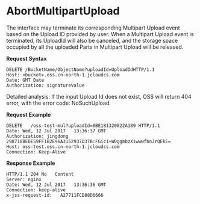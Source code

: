 # AbortMultipartUpload

The interface may terminate its corresponding Multipart Upload event based on the Upload ID provided by user. When a Multipart Upload event is terminated, its UploadId will also be canceled, and the storage space occupied by all the uploaded Parts in Multipart Upload will be released. 

**Request Syntax**
```
DELETE /BucketName/ObjectName?uploadId=UploadIdHTTP/1.1
Host: <bucket>.oss.cn-north-1.jcloudcs.com
Date: GMT Date
Authorization: signatureValue
```

Detailed analysis: If the input Upload Id does not exist, OSS will return 404 error, with the error code: NoSuchUpload. 

**Request Example**
```
DELETE   /oss-test-mul?uploadId=8BE181320822A189 HTTP/1.1
Date: Wed, 12 Jul 2017   13:36:37 GMT
Authorization: jingdong   298718BEDE59FF1B2E96A3152937D37B:FGic1+W0ggmbzXiwwwfbnJrQEkE=
Host: oss-test.oss.cn-north-1.jcloudcs.com
Connection: Keep-Alive
```

**Response Example**
```
HTTP/1.1 204 No   Content
Server: nginx
Date: Wed, 12 Jul 2017   13:36:36 GMT
Connection: keep-alive
x-jss-request-id:   A27711FCD88D6666
```
